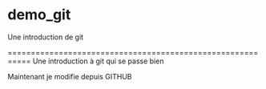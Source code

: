 # demo_git
Une introduction de git

===========================================================
Une introduction à git qui se passe bien

Maintenant je modifie depuis GITHUB
